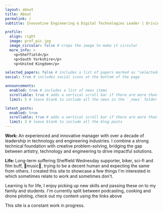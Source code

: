 ```yaml
---
layout: about
title: About
permalink: /
subtitle: Innovative Engineering & Digital Technologies Leader | Driving Excellence in Education & Industry

profile:
  align: right
  image: prof_pic.jpg
  image_circular: false # crops the image to make it circular
  more_info: >
    <p>Sheffield</p>
    <p>South Yorkshire</p>
    <p>United Kingdom</p>

selected_papers: false # includes a list of papers marked as "selected={true}"
social: true # includes social icons at the bottom of the page

announcements:
  enabled: true # includes a list of news items
  scrollable: true # adds a vertical scroll bar if there are more than 3 news items
  limit: 5 # leave blank to include all the news in the `_news` folder

latest_posts:
  enabled: true
  scrollable: true # adds a vertical scroll bar if there are more than 3 new posts items
  limit: 3 # leave blank to include all the blog posts
---
```


<p><b>Work: </b>An experienced and innovative manager with over a decade of leadership in technology and engineering industries. I combine a strong technical foundation with creative problem-solving, bridging the gap between artistry, technology and engineering to drive impactful solutions.</p>
<p><b>Life: </b>Long-term suffering Sheffield Wednesday supporter, biker, sci-fi and film buff, 🤘music🤘, trying to be a decent human and expecting the same from others.
I created this site to showcase a few things I'm interested in which sometimes relate to work and sometimes don't. </p>
<p>Learning is for life, I enjoy picking up new skills and passing these on to my family and students. I'm currently split between podcasting, cooking and drone piloting, check out my content using the links above</p>
<p>This site is a constant work in progress.</p>
